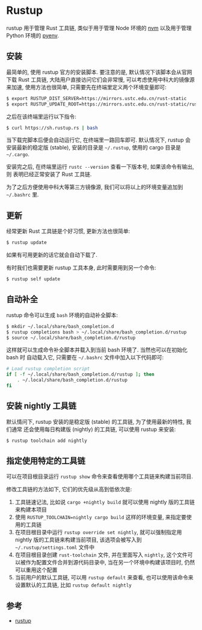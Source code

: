 
# Rustup

rustup 用于管理 Rust 工具链, 类似于用于管理 Node 环境的 [nvm][nvm] 以及用于管理
Python 环境的 [pyenv][pyenv].

## 安装

最简单的, 使用 rustup 官方的安装脚本. 要注意的是, 默认情况下该脚本会从官网下载
Rust 工具链, 大陆用户直接访问它们会非常慢, 可以考虑使用中科大的镜像源来加速,
使用方法也很简单, 只需要先在终端里定义两个环境变量即可:

```bash
$ export RUSTUP_DIST_SERVER=https://mirrors.ustc.edu.cn/rust-static
$ export RUSTUP_UPDATE_ROOT=https://mirrors.ustc.edu.cn/rust-static/rustup
```

之后在该终端里运行以下指令:
```bash
$ curl https://sh.rustup.rs | bash
```
当下载完脚本后便会自动运行它, 在终端里一路回车即可.
默认情况下, rustup 会安装最新的稳定版 (stable), 安装的目录是 `~/.rustup`, 使用的
cargo 目录是 `~/.cargo`.

安装完之后, 在终端里运行 `rustc --version` 查看一下版本号, 如果该命令有输出, 则
表明已经正常安装了 Rust 工具链.

为了之后方便使用中科大等第三方镜像源, 我们可以将以上的环境变量追加到 `~/.bashrc` 里.

## 更新

经常更新 Rust 工具链是个好习惯, 更新方法也很简单:
```bash
$ rustup update
```
如果有可用更新的话它就会自动下载了.

有时我们也需要更新 rustup 工具本身, 此时需要用到另一个命令:
```bash
$ rustup self update
```

## 自动补全

rustup 命令可以生成 `bash` 环境的自动补全脚本:
```bash
$ mkdir ~/.local/share/bash_completion.d
$ rustup completions bash > ~/.local/share/bash_completion.d/rustup
$ source ~/.local/share/bash_completion.d/rustup
```

这样就可以生成命令补全脚本并载入到当前 bash 环境了. 当然也可以在初始化 bash 时
自动载入它, 只需要在 `~/.bashrc` 文件中加入以下代码即可:
```bash
# Load rustup completion script
if [ -f ~/.local/share/bash_completion.d/rustup ]; then
	. ~/.local/share/bash_completion.d/rustup
fi
```

## 安装 nightly 工具链

默认情问下, rustup 安装的是稳定版 (stable) 的工具链, 为了使用最新的特性, 我们通常
还会使用每日构建版 (nightly) 的工具链, 可以使用 rustup 来安装:

```bash
$ rustup toolchain add nightly
```

## 指定使用特定的工具链

可以在项目根目录运行 `rustup show` 命令来查看使用哪个工具链来构建当前项目.

修改工具链的方法如下, 它们的优先级从高到低依次是:
1. 工具链速记法, 比如说 `cargo +nightly build` 就可以使用 nightly 版的工具链来构建本项目
2. 使用 `RUSTUP_TOOLCHAIN=nightly cargo build` 这样的环境变量, 来指定要使用的工具链
3. 在项目根目录中运行 `rustup override set nightly`, 就可以强制指定用 nightly 版的工具链来构建当前项目,
该选项会被写入到 `~/.rustup/settings.toml` 文件中
4. 在项目根目录创建 `rust-toolchain` 文件, 并在里面写入 `nightly`, 这个文件可以被作为配置文件合并到源代码目录中,
当在另一个环境中构建该项目时, 仍然可以重用这个配置
5. 当前用户的默认工具链, 可以用 `rustup default` 来查看, 也可以使用该命令来设置默认的工具链,
比如 `rustup default nightly`

## 参考

- [rustup](https://rust-lang.github.io/rustup)

[rustup]: https://github.com/rust-lang/rustup
[rustup-website]: https://rustup.rs/
[nvm]: https://github.com/nvm-sh/nvm
[pyenv]: https://github.com/pyenv/pyenv
